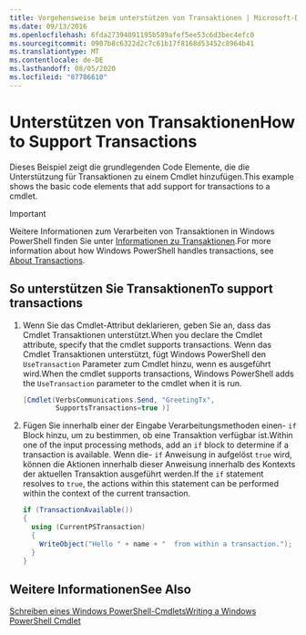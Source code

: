 ```yaml
---
title: Vorgehensweise beim unterstützen von Transaktionen | Microsoft-Dokumentation
ms.date: 09/13/2016
ms.openlocfilehash: 6fda27394091195b589afef5ee53c6d3bec4efc0
ms.sourcegitcommit: 0907b8c6322d2c7c61b17f8168d53452c8964b41
ms.translationtype: MT
ms.contentlocale: de-DE
ms.lasthandoff: 08/05/2020
ms.locfileid: "87786610"
---
```

# <a name="how-to-support-transactions"></a><span data-ttu-id="e39ec-102">Unterstützen von Transaktionen</span><span class="sxs-lookup"><span data-stu-id="e39ec-102">How to Support Transactions</span></span>

<span data-ttu-id="e39ec-103">Dieses Beispiel zeigt die grundlegenden Code Elemente, die die Unterstützung für Transaktionen zu einem Cmdlet hinzufügen.</span><span class="sxs-lookup"><span data-stu-id="e39ec-103">This example shows the basic code elements that add support for transactions to a cmdlet.</span></span>

> [!IMPORTANT]
> <span data-ttu-id="e39ec-104">Weitere Informationen zum Verarbeiten von Transaktionen in Windows PowerShell finden Sie unter [Informationen zu Transaktionen][about_Transactions].</span><span class="sxs-lookup"><span data-stu-id="e39ec-104">For more information about how Windows PowerShell handles transactions, see [About Transactions][about_Transactions].</span></span>

## <a name="to-support-transactions"></a><span data-ttu-id="e39ec-105">So unterstützen Sie Transaktionen</span><span class="sxs-lookup"><span data-stu-id="e39ec-105">To support transactions</span></span>

1. <span data-ttu-id="e39ec-106">Wenn Sie das Cmdlet-Attribut deklarieren, geben Sie an, dass das Cmdlet Transaktionen unterstützt.</span><span class="sxs-lookup"><span data-stu-id="e39ec-106">When you declare the Cmdlet attribute, specify that the cmdlet supports transactions.</span></span>
   <span data-ttu-id="e39ec-107">Wenn das Cmdlet Transaktionen unterstützt, fügt Windows PowerShell den `UseTransaction` Parameter zum Cmdlet hinzu, wenn es ausgeführt wird.</span><span class="sxs-lookup"><span data-stu-id="e39ec-107">When the cmdlet supports transactions, Windows PowerShell adds the `UseTransaction` parameter to the cmdlet when it is run.</span></span>

    ```csharp
    [Cmdlet(VerbsCommunications.Send, "GreetingTx",
            SupportsTransactions=true )]
    ```

2. <span data-ttu-id="e39ec-108">Fügen Sie innerhalb einer der Eingabe Verarbeitungsmethoden einen- `if` Block hinzu, um zu bestimmen, ob eine Transaktion verfügbar ist.</span><span class="sxs-lookup"><span data-stu-id="e39ec-108">Within one of the input processing methods, add an `if` block to determine if a transaction is available.</span></span>
   <span data-ttu-id="e39ec-109">Wenn die- `if` Anweisung in aufgelöst `true` wird, können die Aktionen innerhalb dieser Anweisung innerhalb des Kontexts der aktuellen Transaktion ausgeführt werden.</span><span class="sxs-lookup"><span data-stu-id="e39ec-109">If the `if` statement resolves to `true`, the actions within this statement can be performed within the context of the current transaction.</span></span>

    ```csharp
    if (TransactionAvailable())
    {
      using (CurrentPSTransaction)
      {
        WriteObject("Hello " + name + "  from within a transaction.");
      }
    }
    ```

## <a name="see-also"></a><span data-ttu-id="e39ec-110">Weitere Informationen</span><span class="sxs-lookup"><span data-stu-id="e39ec-110">See Also</span></span>

[<span data-ttu-id="e39ec-111">Schreiben eines Windows PowerShell-Cmdlets</span><span class="sxs-lookup"><span data-stu-id="e39ec-111">Writing a Windows PowerShell Cmdlet</span></span>](./writing-a-windows-powershell-cmdlet.md)

<!-- External URLs -->

[about_Transactions]: /powershell/module/Microsoft.PowerShell.Core/About/about_Transactions
